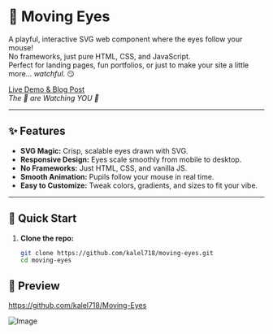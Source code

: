 # 👀 Moving Eyes

A playful, interactive SVG web component where the eyes follow your mouse!  
No frameworks, just pure HTML, CSS, and JavaScript.  
Perfect for landing pages, fun portfolios, or just to make your site a little more... *watchful*. 😏

[Live Demo & Blog Post](https://kalel718.github.io/Moving-Eyes/)  
*The 👀 are Watching YOU 👻*

---

## ✨ Features

- **SVG Magic:** Crisp, scalable eyes drawn with SVG.
- **Responsive Design:** Eyes scale smoothly from mobile to desktop.
- **No Frameworks:** Just HTML, CSS, and vanilla JS.
- **Smooth Animation:** Pupils follow your mouse in real time.
- **Easy to Customize:** Tweak colors, gradients, and sizes to fit your vibe.

---

## 🚀 Quick Start

1. **Clone the repo:**
   ```bash
   git clone https://github.com/kalel718/moving-eyes.git
   cd moving-eyes

## 📸 Preview

https://github.com/kalel718/Moving-Eyes






![Image](https://github.com/user-attachments/assets/3eb1d4f6-461e-4ac9-aa9c-a5dc182decd5)
